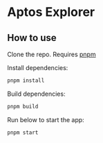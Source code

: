 # Aptos Explorer

## How to use

Clone the repo. Requires [pnpm](https://pnpm.io/installation)

Install dependencies:

```sh
pnpm install
```

Build dependencies:
```sh
pnpm build
```

Run below to start the app:

```sh
pnpm start
```
